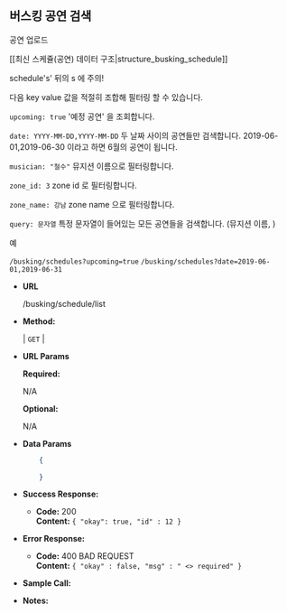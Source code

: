 **버스킹 공연 검색**
----
  공연 업로드
  
  [[최신 스케쥴(공연) 데이터 구조|structure_busking_schedule]]
  
  schedule's' 뒤의 s 에 주의!
    
  다음 key value 값을 적절히 조합해 필터링 할 수 있습니다.
  
  `upcoming: true` '예정 공연' 을 조회합니다.
  
  `date: YYYY-MM-DD,YYYY-MM-DD` 두 날짜 사이의 공연들만 검색합니다. 2019-06-01,2019-06-30 이라고 하면 6월의 공연이 됩니다.
    
  `musician: "철수"` 뮤지션 이름으로 필터링합니다.
  
  `zone_id: 3` zone id 로 필터링합니다.
  
  `zone_name: 강남` zone name 으로 필터링합니다.
  
  `query: 문자열` 특정 문자열이 들어있는 모든 공연들을 검색합니다. (뮤지션 이름, )
  
  예
  
  `/busking/schedules?upcoming=true`
  `/busking/schedules?date=2019-06-01,2019-06-31`
    
* **URL**

  /busking/schedule/list

* **Method:**
  
  | `GET` |
  
*  **URL Params** 

   **Required:**
 
   N/A

   **Optional:**
 
   N/A

* **Data Params**

  ```json
      {
          
      }
  ```

* **Success Response:**
  
  * **Code:** 200 <br />
    **Content:** `{ "okay": true, "id" : 12 }`
 
* **Error Response:**


  * **Code:** 400 BAD REQUEST <br />
    **Content:** `{ "okay" : false, "msg" : " <> required" }`

* **Sample Call:**


* **Notes:**

